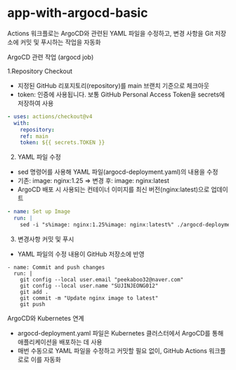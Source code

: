 # app-with-argocd-basic

Actions 워크플로는 ArgoCD와 관련된 YAML 파일을 수정하고, 변경 사항을 Git 저장소에 커밋 및 푸시하는 작업을 자동화

ArgoCD 관련 작업 (argocd job)

1.Repository Checkout
- 지정된 GitHub 리포지토리(repository)를 main 브랜치 기준으로 체크아웃
- token: 인증에 사용됩니다. 보통 GitHub Personal Access Token을 secrets에 저장하여 사용
```yaml
- uses: actions/checkout@v4
  with:
    repository: 
    ref: main
    token: ${{ secrets.TOKEN }}
```
2. YAML 파일 수정
- sed 명령어를 사용해 YAML 파일(argocd-deployment.yaml)의 내용을 수정
- 기존: image: nginx:1.25 => 변경 후: image: nginx:latest
- ArgoCD 배포 시 사용되는 컨테이너 이미지를 최신 버전(nginx:latest)으로 업데이트
```yaml
- name: Set up Image
  run: |
    sed -i "s%image: nginx:1.25%image: nginx:latest%" ./argocd-deployment.yaml
```
3. 변경사항 커밋 및 푸시
-  YAML 파일의 수정 내용이 GitHub 저장소에 반영
```
- name: Commit and push changes
  run: |
    git config --local user.email "peekaboo32@naver.com"
    git config --local user.name "SUJINJEONG012"
    git add .
    git commit -m "Update nginx image to latest"
    git push

```




ArgoCD와 Kubernetes 연계
- argocd-deployment.yaml 파일은 Kubernetes 클러스터에서 ArgoCD를 통해 애플리케이션을 배포하는 데 사용
- 매번 수동으로 YAML 파일을 수정하고 커밋할 필요 없이, GitHub Actions 워크플로로 이를 자동화
